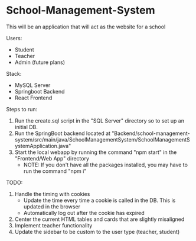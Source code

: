 # School-Management-System

This will be an application that will act as the website for a school

Users: 
- Student
- Teacher
- Admin (future plans) 

Stack: 
- MySQL Server
- Springboot Backend
- React Frontend

Steps to run:
1. Run the create.sql script in the "SQL Server" directory so to set up an initial DB. 
2. Run the SpringBoot backend located at "Backend/school-management-system/src/main/java/SchoolManagementSystem/SchoolManagementSystemApplication.java"
3. Start the local webapp by running the command "npm start" in the "Frontend/Web App" directory
   - NOTE: If you don't have all the packages installed, you may have to run the command "npm i"

TODO: 
1. Handle the timing with cookies 
   - Update the time every time a cookie is called in the DB. This is updated in the browser
   - Automatically log out after the cookie has expired 
2. Center the current HTML tables and cards that are slightly misaligned 
3. Implement teacher functionality 
4. Update the sidebar to be custom to the user type (teacher, student)
